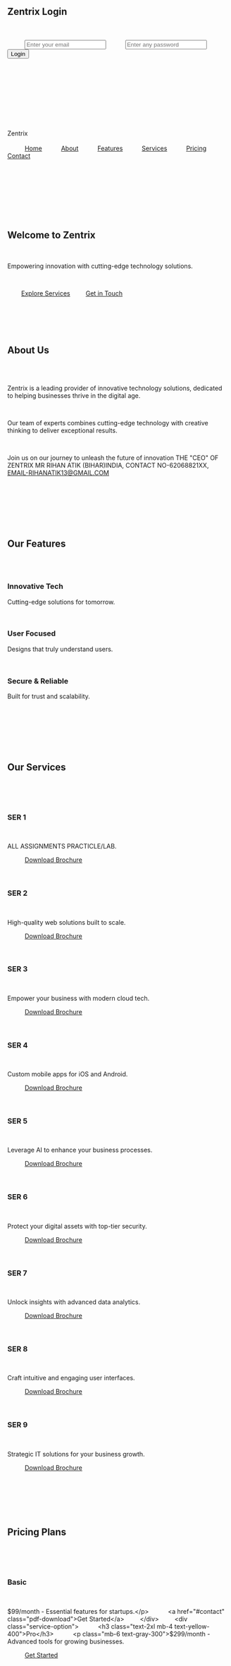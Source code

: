 <!DOCTYPE html>
<html lang="en">
<head>
  <meta charset="UTF-8" />
  <meta name="viewport" content="width=device-width, initial-scale=1.0" />
  <title>Zentrix - Unleash the Future</title>
  <script src="https://cdn.tailwindcss.com"></script>
  <script src="https://cdnjs.cloudflare.com/ajax/libs/gsap/3.12.5/gsap.min.js"></script>
  <script src="https://cdnjs.cloudflare.com/ajax/libs/gsap/3.12.5/ScrollTrigger.min.js"></script>
  <script src="https://cdn.jsdelivr.net/npm/particles.js@2.0.0/particles.min.js"></script>
  <script src="https://cdn.jsdelivr.net/npm/typed.js@2.0.12"></script>
  <script src="https://cdn.jsdelivr.net/npm/canvas-confetti@1.6.0/dist/confetti.browser.min.js"></script>

  <style>
    body {
      font-family: 'Inter', sans-serif;
      background-color: #0f0f0f;
      color: white;
      margin: 0;
      /* FIX: Removed overflow-x: hidden to allow content to flow naturally and enable full-page visibility */
    }

    /* LOGIN PAGE */
    #login-page {
      min-height: 100vh;
      display: flex;
      align-items: center;
      justify-content: center;
      background: linear-gradient(135deg, #1a1a1a, #2d3748);
      position: relative;
      overflow: hidden; /* Kept overflow: hidden only for the login page */
    }

    #particles-js, #downloads-particles, #home-particles {
      position: absolute;
      width: 100%;
      height: 100%;
      z-index: 0;
    }

    .login-container {
      z-index: 1;
      opacity: 0;
      transform: translateY(40px);
    }

    #main-content, #downloads-page {
      display: none;
    }

    #main-content.active, #downloads-page.active {
      display: block;
    }

    .cta-button {
      transition: all 0.4s cubic-bezier(0.25, 0.8, 0.25, 1);
      box-shadow: 0 4px 15px rgba(250, 204, 21, 0.4);
    }

    .cta-button:hover {
      background-color: #facc15;
      color: #0f0f0f;
      transform: scale(1.05) translateY(-2px);
      box-shadow: 0 10px 25px rgba(250, 204, 21, 0.6);
    }

    .feature-card, .service-option {
      opacity: 0;
      transform: translateY(40px);
    }

    .feature-card {
      background: linear-gradient(135deg, #1f2937, #374151);
      border: 1px solid #facc15;
      transition: all 0.4s cubic-bezier(0.25, 0.8, 0.25, 1);
    }

    .feature-card:hover {
      transform: translateY(-10px);
      box-shadow: 0 12px 25px rgba(250, 204, 21, 0.5);
    }

    .service-option {
      background: #1f2937;
      border-radius: 12px;
      padding: 20px;
      transition: all 0.4s cubic-bezier(0.25, 0.8, 0.25, 1);
    }

    .service-option:hover {
      transform: scale(1.03) translateY(-5px);
      box-shadow: 0 10px 25px rgba(250, 204, 21, 0.4);
    }

    .pdf-download {
      background-color: #facc15;
      color: #0f0f0f;
      font-weight: bold;
      padding: 12px 24px;
      border-radius: 8px;
      display: inline-block;
      transition: all 0.4s cubic-bezier(0.25, 0.8, 0.25, 1);
    }

    .pdf-download:hover {
      background-color: #eab308;
      transform: scale(1.05) translateY(-2px);
    }

    /* DOWNLOAD PAGE */
    #downloads-page {
      position: relative;
      background: radial-gradient(circle at top left, #111, #0f0f0f 70%);
      text-align: center;
      min-height: 100vh;
      padding-top: 10%;
      overflow: hidden;
    }

    .download-container {
      position: relative;
      z-index: 1;
      animation: floatText 5s ease-in-out infinite;
    }

    @keyframes floatText {
      0%, 100% { transform: translateY(0px); }
      50% { transform: translateY(-10px); }
    }

    .download-btn {
      margin-top: 2rem;
      background-color: #facc15;
      color: #111;
      font-weight: bold;
      padding: 14px 36px;
      border-radius: 12px;
      transition: all 0.4s cubic-bezier(0.25, 0.8, 0.25, 1);
      box-shadow: 0 4px 20px rgba(250, 204, 21, 0.4);
    }

    .download-btn:hover {
      transform: scale(1.07) translateY(-3px);
      box-shadow: 0 8px 25px rgba(250, 204, 21, 0.6);
      background-color: #eab308;
    }

    #back-home {
      display: inline-block;
      margin-top: 50px;
      font-size: 1.2rem;
    }

    /* Download success pop-up */
    #download-success {
      display: none;
      position: fixed;
      top: 50%;
      left: 50%;
      transform: translate(-50%, -50%);
      background: rgba(0,0,0,0.8);
      padding: 30px 50px;
      border-radius: 15px;
      color: #facc15;
      font-size: 1.5rem;
      font-weight: bold;
      box-shadow: 0 0 30px rgba(250,204,21,0.6);
      z-index: 1000;
    }

    /* Premium Styles */
    #home {
      position: relative;
      overflow: hidden;
      /* FIX: min-h-screen class is now in the HTML, ensuring full height */
    }

    .hero-content {
      z-index: 1;
    }

    .hero-subtitle {
      font-size: 1.5rem;
      color: #d1d5db;
      margin-bottom: 2rem;
    }

    .cta-secondary {
      margin-left: 1rem;
      background: transparent;
      border: 2px solid #facc15;
      color: #facc15;
    }

    .cta-secondary:hover {
      background: #facc15;
      color: #0f0f0f;
    }
  </style>
</head>
<body>
    <section id="login-page">
    <div id="particles-js"></div>
    <div class="login-container max-w-md mx-auto px-4 text-center">
      <h1 class="text-5xl font-extrabold text-yellow-400 mb-8">Zentrix Login</h1>
      <div class="bg-gray-900 p-8 rounded-lg shadow-2xl">
        <form id="login-form" class="space-y-6">
          <input type="email" id="email" placeholder="Enter your email" class="w-full p-4 bg-gray-800 border border-gray-700 rounded-lg text-white focus:outline-none focus:border-yellow-400" required>
          <input type="password" id="password" placeholder="Enter any password" class="w-full p-4 bg-gray-800 border border-gray-700 rounded-lg text-white focus:outline-none focus:border-yellow-400">
          <button type="submit" class="w-full px-8 py-4 bg-yellow-400 text-gray-900 font-semibold rounded-lg cta-button">Login</button>
        </form>
      </div>
    </div>
  </section>

    <div id="main-content">
    <nav class="fixed top-0 left-0 w-full bg-gray-900/90 backdrop-blur-md z-50">
      <div class="max-w-7xl mx-auto px-4 py-4 flex justify-between items-center">
        <div class="text-3xl font-extrabold text-yellow-400">Zentrix</div>
        <div class="space-x-6">
          <a href="#home" class="text-gray-300 hover:text-yellow-400">Home</a>
          <a href="#about" class="text-gray-300 hover:text-yellow-400">About</a>
          <a href="#features" class="text-gray-300 hover:text-yellow-400">Features</a>
          <a href="#services" class="text-gray-300 hover:text-yellow-400">Services</a>
          <a href="#pricing" class="text-gray-300 hover:text-yellow-400">Pricing</a>
          <a href="#contact" class="text-gray-300 hover:text-yellow-400">Contact</a>
        </div>
      </div>
    </nav>

    <section id="home" class="min-h-screen flex items-center justify-center bg-gradient-to-br from-gray-900 to-gray-800 text-center">
      <div id="home-particles"></div>
      <div class="hero-content max-w-4xl mx-auto px-4">
        <h1 class="text-7xl font-extrabold text-yellow-400 mb-6" id="hero-title">Welcome to Zentrix</h1>
        <p class="hero-subtitle">Empowering innovation with cutting-edge technology solutions.</p>
        <p class="text-xl text-gray-300 mb-10"><span id="typed-text"></span></p>
        <a href="#services" class="cta-button px-8 py-4 bg-yellow-400 text-gray-900 font-semibold rounded-lg">Explore Services</a>
        <a href="#contact" class="cta-button cta-secondary px-8 py-4 font-semibold rounded-lg">Get in Touch</a>
      </div>
    </section>

    <section id="about" class="py-20 bg-gray-800 text-center">
      <h2 class="text-4xl font-bold text-yellow-400 mb-12">About Us</h2>
      <div class="max-w-4xl mx-auto px-4 text-gray-300 text-lg">
        <p class="mb-6">Zentrix is a leading provider of innovative technology solutions, dedicated to helping businesses thrive in the digital age.</p>
        <p class="mb-6">Our team of experts combines cutting-edge technology with creative thinking to deliver exceptional results.</p>
        <p>Join us on our journey to unleash the future of innovation THE "CEO" OF ZENTRIX MR RIHAN ATIK (BIHAR)INDIA, CONTACT NO-62068821XX, EMAIL-RIHANATIK13@GMAIL.COM</p>
      </div>
    </section>

    <section id="features" class="py-20 bg-gray-800 text-center">
      <h2 class="text-4xl font-bold text-yellow-400 mb-12">Our Features</h2>
      <div class="grid grid-cols-1 md:grid-cols-3 gap-8 max-w-6xl mx-auto px-4">
        <div class="feature-card p-8 rounded-lg"><h3 class="text-2xl mb-4">Innovative Tech</h3><p>Cutting-edge solutions for tomorrow.</p></div>
        <div class="feature-card p-8 rounded-lg"><h3 class="text-2xl mb-4">User Focused</h3><p>Designs that truly understand users.</p></div>
        <div class="feature-card p-8 rounded-lg"><h3 class="text-2xl mb-4">Secure & Reliable</h3><p>Built for trust and scalability.</p></div>
      </div>
    </section>

    <section id="services" class="py-20 text-center bg-gray-900">
      <h2 class="text-4xl font-bold text-yellow-400 mb-12">Our Services</h2>
      <div class="grid grid-cols-1 md:grid-cols-3 gap-8 max-w-6xl mx-auto px-4">
        <div class="service-option">
          <h3 class="text-2xl mb-4 text-yellow-400">SER 1</h3>
          <p class="mb-6 text-gray-300">ALL ASSIGNMENTS PRACTICLE/LAB.</p>
          <a href="#" class="pdf-download">Download Brochure</a>
        </div>
        <div class="service-option">
          <h3 class="text-2xl mb-4 text-yellow-400">SER 2</h3>
          <p class="mb-6 text-gray-300">High-quality web solutions built to scale.</p>
          <a href="#" class="pdf-download">Download Brochure</a>
        </div>
        <div class="service-option">
          <h3 class="text-2xl mb-4 text-yellow-400">SER 3</h3>
          <p class="mb-6 text-gray-300">Empower your business with modern cloud tech.</p>
          <a href="#" class="pdf-download">Download Brochure</a>
        </div>
        <div class="service-option">
          <h3 class="text-2xl mb-4 text-yellow-400">SER 4</h3>
          <p class="mb-6 text-gray-300">Custom mobile apps for iOS and Android.</p>
          <a href="#" class="pdf-download">Download Brochure</a>
        </div>
        <div class="service-option">
          <h3 class="text-2xl mb-4 text-yellow-400">SER 5</h3>
          <p class="mb-6 text-gray-300">Leverage AI to enhance your business processes.</p>
          <a href="#" class="pdf-download">Download Brochure</a>
        </div>
        <div class="service-option">
          <h3 class="text-2xl mb-4 text-yellow-400">SER 6</h3>
          <p class="mb-6 text-gray-300">Protect your digital assets with top-tier security.</p>
          <a href="#" class="pdf-download">Download Brochure</a>
        </div>
        <div class="service-option">
          <h3 class="text-2xl mb-4 text-yellow-400">SER 7</h3>
          <p class="mb-6 text-gray-300">Unlock insights with advanced data analytics.</p>
          <a href="#" class="pdf-download">Download Brochure</a>
        </div>
        <div class="service-option">
          <h3 class="text-2xl mb-4 text-yellow-400">SER 8</h3>
          <p class="mb-6 text-gray-300">Craft intuitive and engaging user interfaces.</p>
          <a href="#" class="pdf-download">Download Brochure</a>
        </div>
        <div class="service-option">
          <h3 class="text-2xl mb-4 text-yellow-400">SER 9</h3>
          <p class="mb-6 text-gray-300">Strategic IT solutions for your business growth.</p>
          <a href="#" class="pdf-download">Download Brochure</a>
        </div>
      </div>
    </section>

    <section id="pricing" class="py-20 bg-gray-800 text-center">
      <h2 class="text-4xl font-bold text-yellow-400 mb-12">Pricing Plans</h2>
      <div class="grid grid-cols-1 md:grid-cols-3 gap-8 max-w-6xl mx-auto px-4">
        <div class="service-option">
          <h3 class="text-2xl mb-4 text-yellow-400">Basic</h3>
          <p class="mb-6 text-gray-300">$99/month - Essential features for startups.</p>
          <a href="#contact" class="pdf-download">Get Started</a>
        </div>
        <div class="service-option">
          <h3 class="text-2xl mb-4 text-yellow-400">Pro</h3>
          <p class="mb-6 text-gray-300">$299/month - Advanced tools for growing businesses.</p>
          <a href="#contact" class="pdf-download">Get Started</a>
        </div>
        <div class="service-option">
          <h3 class="text-2xl mb-4 text-yellow-400">Enterprise</h3>
          <p class="mb-6 text-gray-300">Custom - Tailored solutions for large enterprises.</p>
          <a href="#contact" class="pdf-download">Contact Us</a>
        </div>
      </div>
    </section>

    <section id="contact" class="py-20 bg-gray-800 text-center">
      <h2 class="text-4xl font-bold text-yellow-400 mb-12">Contact Us</h2>
      <form class="max-w-md mx-auto space-y-6">
        <input type="text" placeholder="Your Name" class="w-full p-4 bg-gray-900 border border-gray-700 rounded-lg text-white">
        <input type="email" placeholder="Your Email" class="w-full p-4 bg-gray-900 border border-gray-700 rounded-lg text-white">
        <textarea placeholder="Your Message" class="w-full p-4 bg-gray-900 border border-gray-700 rounded-lg text-white h-32"></textarea>
        <button type="submit" class="w-full px-8 py-4 bg-yellow-400 text-gray-900 font-semibold rounded-lg cta-button">Send</button>
      </form>
    </section>
  </div>

    <section id="downloads-page">
    <div id="downloads-particles"></div>
    <div class="download-container">
      <h1 class="text-5xl font-extrabold text-yellow-400 mb-4">Assignments Download Here</h1>
      <p class="text-gray-300 text-lg mb-6">Click below to download your latest assignments.</p>
      <a href="BCA_lab.pdf" download class="download-btn" id="download-btn">📥 Download Now</a><br>
      <a href="#" id="back-home" class="text-yellow-400 underline hover:text-yellow-300">← Back to Home</a>
    </div>
  </section>

  <div id="download-success">✅ Download Started...</div>

    <script>
    gsap.registerPlugin(ScrollTrigger);

    particlesJS("particles-js", {
      particles: { number: { value: 100 }, color: { value: "#facc15" }, size: { value: 3 }, move: { enable: true, speed: 2 }, line_linked: { enable: true, color: "#facc15" } }
    });

    new Typed('#typed-text', {
      strings: ['Your journey to innovation starts here.', 'Discover next-gen AI solutions.', 'Unleash the future with Zentrix.', 'Premium tech for elite performance.'],
      typeSpeed: 50, backSpeed: 30, loop: true
    });

    window.onload = () => gsap.to(".login-container", { opacity: 1, y: 0, duration: 1.2, ease: "power4.out" });

    document.getElementById("login-form").addEventListener("submit", (e) => {
      e.preventDefault();
      let email = document.getElementById("email").value.trim();
      let regex = /^[^@\s]+@[^@\s]+\.[^@\s]+$/;
      if (!regex.test(email)) return alert("Please enter a valid email address!");
      gsap.to("#login-page", { opacity: 0, scale: 0.95, duration: 1.2, ease: "power4.inOut", onComplete: () => {
        document.getElementById("login-page").style.display = "none";
        document.getElementById("main-content").classList.add("active");
        gsap.fromTo("#main-content", { opacity: 0, scale: 0.95 }, { opacity: 1, scale: 1, duration: 1.5, ease: "power4.out" });
        initHomeAnimations();
        gsap.to(".feature-card, .service-option", { opacity: 1, y: 0, stagger: 0.15, duration: 1.2, ease: "power4.out" });
      }});
    });

    function initHomeAnimations() {
      particlesJS("home-particles", {
        particles: {
          number: { value: 80 },
          color: { value: "#facc15" },
          shape: { type: "circle" },
          opacity: { value: 0.5, random: true },
          size: { value: 3, random: true },
          move: { enable: true, speed: 1.5, direction: "none", random: true },
          line_linked: { enable: true, color: "#facc15", opacity: 0.3 }
        }
      });

      gsap.from("#hero-title", { duration: 1.8, y: -120, opacity: 0, ease: "elastic.out(1, 0.5)" });
      gsap.from(".hero-subtitle", { duration: 1.5, delay: 0.3, opacity: 0, x: -60, ease: "power4.out" });
      gsap.from("#typed-text", { duration: 1.2, delay: 0.8, opacity: 0, scale: 0.9, ease: "power4.out" });
      gsap.from(".cta-button", { duration: 1.5, delay: 1.2, opacity: 0, y: 60, stagger: 0.3, ease: "back.out(1.5)" });

      // Scroll animations for sections
      const sections = ["#about", "#features", "#services", "#pricing", "#contact"];
      sections.forEach(section => {
        gsap.from(section, {
          y: 60,
          opacity: 0,
          duration: 1.5,
          ease: "power4.out",
          scrollTrigger: {
            trigger: section,
            start: "top 85%",
            toggleActions: "play none none reverse"
          }
        });
      });

      // Parallax effect for particles
      gsap.to("#home-particles", {
        yPercent: 20,
        ease: "none",
        scrollTrigger: {
          trigger: "#home",
          scrub: 1
        }
      });
    }

    document.querySelectorAll(".pdf-download").forEach(btn => {
      btn.addEventListener("click", (e) => {
        e.preventDefault();
        document.getElementById("main-content").style.display = "none";
        document.getElementById("downloads-page").classList.add("active");
        gsap.from(".download-container", { opacity: 0, y: 50, duration: 1.2, ease: "power4.out" });
        particlesJS("downloads-particles", {
          particles: {
            number: { value: 150 },
            color: { value: ["#facc15", "#ffffff"] },
            shape: { type: "circle" },
            size: { value: 2 },
            move: { enable: true, speed: 3 },
            line_linked: { enable: true, color: "#facc15" }
          }
        });
      });
    });

    // 🎆 Download Success + Confetti Animation
    document.getElementById("download-btn").addEventListener("click", () => {
      const msg = document.getElementById("download-success");
      msg.style.display = "block";
      gsap.fromTo(msg, { opacity: 0, scale: 0.9 }, { opacity: 1, scale: 1, duration: 0.8, ease: "back.out(1.5)" });
      setTimeout(() => gsap.to(msg, { opacity: 0, duration: 1.2, ease: "power4.in", onComplete: () => msg.style.display = "none" }), 2000);

      // Confetti
      const duration = 2 * 1000;
      const end = Date.now() + duration;
      (function frame() {
        confetti({ particleCount: 6, angle: 60, spread: 55, origin: { x: 0 } });
        confetti({ particleCount: 6, angle: 120, spread: 55, origin: { x: 1 } });
        if (Date.now() < end) requestAnimationFrame(frame);
      })();
    });

    document.getElementById("back-home").addEventListener("click", (e) => {
      e.preventDefault();
      document.getElementById("downloads-page").classList.remove("active");
      document.getElementById("main-content").style.display = "block";
      gsap.from("#main-content", { opacity: 0, duration: 1.2, ease: "power4.out" });
    });
  </script>
</body>
</html>
